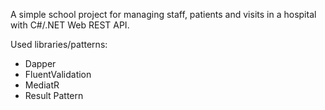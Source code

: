 A simple school project for managing staff, patients and visits in a hospital with C#/.NET Web REST API.

Used libraries/patterns:
- Dapper
- FluentValidation
- MediatR
- Result Pattern
